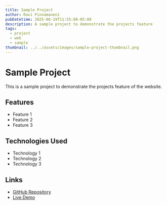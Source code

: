 ```yaml
---
title: Sample Project
author: Ravi Pinnamaneni
pubDatetime: 2025-06-19T11:55:00-05:00
description: A sample project to demonstrate the projects feature
tags:
  - project
  - web
  - sample
thumbnail: ../../assets/images/sample-project-thumbnail.png
---
```


# Sample Project

This is a sample project to demonstrate the projects feature of the website.

## Features

- Feature 1
- Feature 2
- Feature 3

## Technologies Used

- Technology 1
- Technology 2
- Technology 3

## Links

- [GitHub Repository](#)
- [Live Demo](#)
